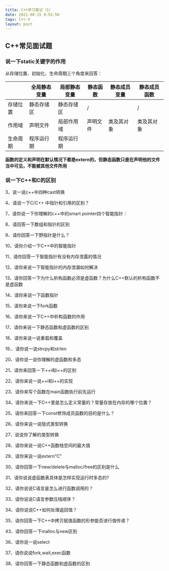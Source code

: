 ```yaml
---
title: C++学习笔记（1）
date: 2021-08-15 9:55:50
tags: C++-V
layout: post
---
```


## C++常见面试题



### 说一下static关键字的作用

从存储位置、初始化、生命周期三个角度来回答：

|          | 全局静态变量 | 局部静态变量 | 静态函数 | 静态成员变量 | 静态成员函数 |
| -------- | ------------ | ------------ | -------- | ------------ | ------------ |
| 存储位置 | 静态存储区   | 静态存储区   | /        |              | /            |
| 作用域   | 声明文件     | 局部作用域   | 声明文件 | 类及其对象   | 类及其对象   |
| 生命周期 | 程序运行期   | 程序运行期   |          |              |              |

**函数的定义和声明在默认情况下都是extern的，但静态函数只是在声明他的文件当中可见，不能被其他文件所用**

### 说一下C++和C的区别

3、说一说c++中四种cast转换

4、请说一下C/C++ 中指针和引用的区别？


7、请你说一下你理解的c++中的smart pointer四个智能指针：

8、请回答一下数组和指针的区别

9、请你回答一下野指针是什么？

10、请你介绍一下C++中的智能指针

11、请你回答一下智能指针有没有内存泄露的情况

12、请你来说一下智能指针的内存泄漏如何解决

13、请你回答一下为什么析构函数必须是虚函数？为什么C++默认的析构函数不是虚函数

14、请你来说一下函数指针

15、请你来说一下fork函数

16、请你来说一下C++中析构函数的作用

17、请你来说一下静态函数和虚函数的区别

18、请你来说一说重载和覆盖

19.、请你说一说strcpy和strlen

20、请你说一说你理解的虚函数和多态

21、请你来回答一下++i和i++的区别

22、请你来说一说++i和i++的实现

23、请你来写个函数在main函数执行前先运行

34、请你来说一下C++里是怎么定义常量的？常量存放在内存的哪个位置？

25、请你来回答一下const修饰成员函数的目的是什么？

26、请你来说一说隐式类型转换

27、说说你了解的类型转换

28、请你来说一说C++函数栈空间的最大值

29、请你来说一说extern“C”

30、请你回答一下new/delete与malloc/free的区别是什么

31、请你说说虚函数表具体是怎样实现运行时多态的?

32、请你说说C语言是怎么进行函数调用的？

33、请你说说C语言参数压栈顺序？

34、请你说说C++如何处理返回值？

35、请你回答一下C++中拷贝赋值函数的形参能否进行值传递？

43、请你回答一下malloc与new区别

36、请你说一说select

37、请你说说fork,wait,exec函数

38、请你回答一下静态函数和虚函数的区别
